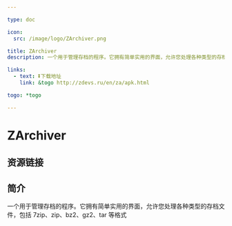 ```yaml
---

type: doc

icon:
  src: /image/logo/ZArchiver.png

title: ZArchiver
description: 一个用于管理存档的程序。它拥有简单实用的界面，允许您处理各种类型的存档文件，包括 7zip、zip、bz2、gz2、tar 等格式

links:
  - text: ⏬下载地址
    link: &togo http://zdevs.ru/en/za/apk.html

togo: *togo

---
```


<ShowLogo />

# ZArchiver

<ShowBreadcrumb />

## 资源链接

<ShowLinks />

## 简介

一个用于管理存档的程序。它拥有简单实用的界面，允许您处理各种类型的存档文件，包括 7zip、zip、bz2、gz2、tar 等格式
